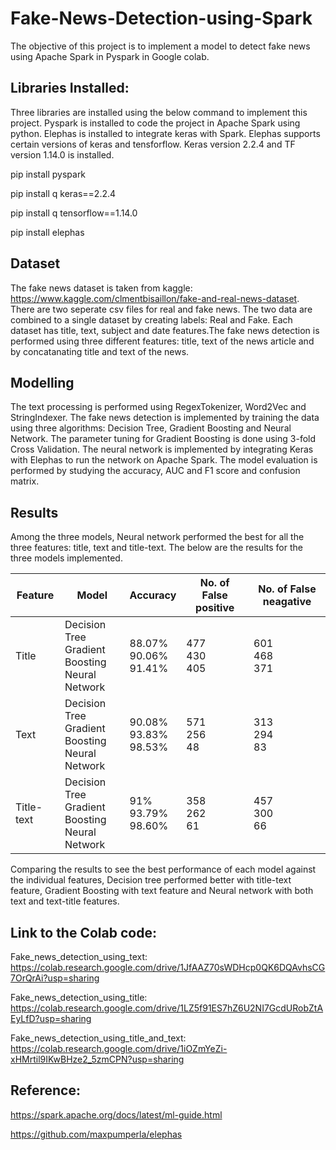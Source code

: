 # Fake-News-Detection-using-Spark

The objective of this project is to implement a model to detect fake news using Apache Spark in Pyspark in Google colab. 

## Libraries Installed: 

Three libraries are installed using the below command to implement this project. Pyspark is installed to code the project in Apache Spark using python. Elephas is installed to integrate keras with Spark. Elephas supports certain versions of keras and tensforflow. Keras version 2.2.4 and TF version 1.14.0 is installed. 

pip install pyspark

pip install q keras==2.2.4

pip install q tensorflow==1.14.0

pip install elephas

## Dataset

The fake news dataset is taken from kaggle: https://www.kaggle.com/clmentbisaillon/fake-and-real-news-dataset. There are two seperate csv files for real and fake news. The two data are combined to a single dataset by creating labels: Real and Fake. Each dataset has title, text, subject and date features.The fake news detection is performed using three different features: title, text of the news article and by concatanating title and text of the news.

## Modelling

The text processing is performed using RegexTokenizer, Word2Vec and StringIndexer. The fake news detection is implemented by training the data using three algorithms: Decision Tree, Gradient Boosting and Neural Network. The parameter tuning for Gradient Boosting is done using 3-fold Cross Validation. The neural network is implemented by integrating Keras with Elephas to run the network on Apache Spark. The model evaluation is performed by studying the accuracy, AUC and F1 score and confusion matrix.

## Results

Among the three models, Neural network performed the best for all the three features: title, text and title-text. The below are the results for the three models implemented.

|Feature   |Model                                               |Accuracy                  |No. of False positive|No. of False neagative|
|----------|----------------------------------------------------|--------------------------|---------------------|----------------------|
|Title     |Decision Tree<br>Gradient Boosting<br>Neural Network|88.07%<br>90.06%<br>91.41%|477<br>430<br>405    |601<br>468<br>371     |
|Text      |Decision Tree<br>Gradient Boosting<br>Neural Network|90.08%<br>93.83%<br>98.53%|571<br>256<br>48     |313<br>294<br>83      |
|Title-text|Decision Tree<br>Gradient Boosting<br>Neural Network|91%<br>93.79%<br>98.60%   |358<br>262<br>61     |457<br>300<br>66      |

Comparing the results to see the best performance of each model against the individual features, Decision tree performed better with title-text feature, Gradient Boosting with text feature and Neural network with both text and text-title features.

## Link to the Colab code:

Fake_news_detection_using_text: https://colab.research.google.com/drive/1JfAAZ70sWDHcp0QK6DQAvhsCG7OrQrAi?usp=sharing

Fake_news_detection_using_title: https://colab.research.google.com/drive/1LZ5f91ES7hZ6U2NI7GcdURobZtAEyLfD?usp=sharing

Fake_news_detection_using_title_and_text: https://colab.research.google.com/drive/1iOZmYeZi-xHMrtil9IKwBHze2_5zmCPN?usp=sharing

## Reference:

https://spark.apache.org/docs/latest/ml-guide.html

https://github.com/maxpumperla/elephas
